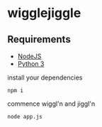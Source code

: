 # wigglejiggle

## Requirements
- [NodeJS](https://nodejs.org/en/)
- [Python 3](https://www.python.org/)

install your dependencies

`npm i`

commence wiggl'n and jiggl'n

`node app.js`
